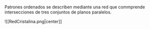 
Patrones ordenados se describen mediante una red que commprende intersecciones de tres conjuntos de planos paralelos.

![[RedCristalina.png|center]]

